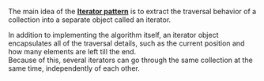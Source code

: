 The main idea of the **[Iterator pattern](https://refactoring.guru/design-patterns/iterator)** is to extract the traversal behavior of a collection into a separate object called an iterator.

In addition to implementing the algorithm itself, an iterator object encapsulates all of the traversal details, such as the current position and how many elements are left till the end. \
Because of this, several iterators can go through the same collection at the same time, independently of each other.
